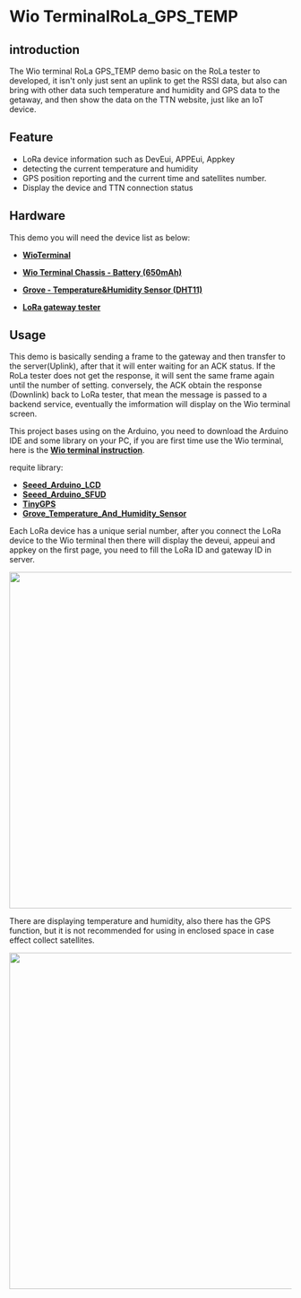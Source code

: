 # Wio TerminalRoLa_GPS_TEMP

## introduction

 The Wio terminal RoLa GPS_TEMP demo basic on the RoLa tester to developed, it isn't only just sent an uplink to get the RSSI data, but also can bring with other data such temperature and humidity and GPS data to the getaway, and then show the data on the TTN website, just like an IoT device.

 ## Feature

 - LoRa device information such as DevEui, APPEui, Appkey
 - detecting the current temperature and humidity
 - GPS position reporting and the current time and satellites number.
 - Display the device and TTN connection status  

## Hardware 

This demo you will need the device list as below:

- [**WioTerminal**](https://www.seeedstudio.com/Wio-Terminal-p-4509.html)

- [**Wio Terminal Chassis - Battery (650mAh)**](https://www.seeedstudio.com/Wio-Terminal-Chassis-Battery-650mAh-p-4756.html)

- [**Grove - Temperature&Humidity Sensor (DHT11)**](https://www.seeedstudio.com/Grove-Temperature-Humidity-Sensor-DHT1-p-745.html)

- [**LoRa gateway tester**]()


## Usage

This demo is basically sending a frame to the gateway and then transfer to the server(Uplink), after that it will enter waiting for an ACK status. If the RoLa tester does not get the response, it will sent the same frame again until the number of setting. conversely, the ACK obtain the response (Downlink) back to LoRa tester, that mean the message is passed to a backend service, eventually the imformation will display on the Wio terminal screen. 

This project bases using on the Arduino, you need to download the Arduino IDE and some library on your PC, if you are first time use the Wio terminal, here is the [**Wio terminal instruction**](https://wiki.seeedstudio.com/Wio-Terminal-Getting-Started/).

requite library:
- [**Seeed_Arduino_LCD**](https://github.com/Seeed-Studio/Seeed_Arduino_LCD)
- [**Seeed_Arduino_SFUD**](https://github.com/Seeed-Studio/Seeed_Arduino_SFUD)
- [**TinyGPS**](https://github.com/mikalhart/TinyGPSPlus)
- [**Grove_Temperature_And_Humidity_Sensor**](https://github.com/Seeed-Studio/Grove_Temperature_And_Humidity_Sensor)

Each LoRa device has a unique serial number, after you connect the LoRa device to the Wio terminal then there will display the deveui, appeui and appkey on the first page, you need to fill the LoRa ID and gateway ID in server.

<div align=center><img width = 600 src="https://files.seeedstudio.com/wiki/LoRa_WioTerminal/temp_ID.png"/></div>

There are displaying temperature and humidity, also there has the GPS function, but it is not recommended for using in enclosed space in case effect collect satellites.

<div align=center><img width = 600 src="https://files.seeedstudio.com/wiki/LoRa_WioTerminal/TEMP_GPS_DATA.png"/></div>